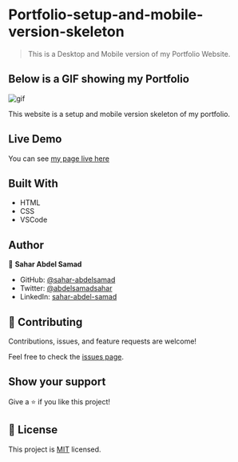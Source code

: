 # Portfolio-setup-and-mobile-version-skeleton

> This is a Desktop and Mobile version of my Portfolio Website.

## Below is a GIF showing my Portfolio
![gif](Portfolio.gif)

This website is a setup and mobile version skeleton of my portfolio.

## Live Demo

You can see [my page live here](https://sahar-abdelsamad.github.io/Portfolio-setup-and-mobile-version-skeleton/)

## Built With

- HTML
- CSS
- VSCode

## Author

👤 **Sahar Abdel Samad**

- GitHub: [@sahar-abdelsamad](https://github.com/Sahar-AbdelSamad)
- Twitter: [@abdelsamadsahar](https://twitter.com/AbdelSamadSahar)
- LinkedIn: [sahar-abdel-samad](https://www.linkedin.com/in/sahar-abdel-samad/)

## 🤝 Contributing

Contributions, issues, and feature requests are welcome!

Feel free to check the [issues page](https://github.com/Sahar-AbdelSamad/Portfolio-setup-and-mobile-version-skeleton/issues).

## Show your support

Give a ⭐️ if you like this project!

## 📝 License

This project is [MIT](LICENSE) licensed.
